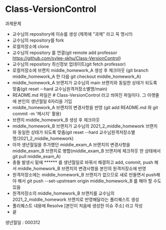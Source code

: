 # Class-VersionControl
과제문제
- 교수님의 repository에 이슈를 생성 (제목에 "과제" 라고 꼭 명시!!)
- 교수님의 repository를 fork
- 로컬저장소에 clone
- 교수님의 repository 를 연결(git remote add professor https://github.com/sylee-skhu/Class-VersionControl)
- 교수님의 repository 최신정보 업데이트(git fetch professor)
- 로컬저장소에 브랜치 middle_homework_A 생성 후 체크아웃 (git branch middle_homework_A 한 다음 git checkout middle_homework_A)
- middle_homework_A 브랜치가 교수님의 main 브랜치와 동일한 상태가 되도록 맞춤(git reset --hard 교수님원격저장소별명/main)
- README.md 파일은 # Class-VersionControl 라고 씌여진 파일이다. 그 아랫줄에 본인의 생년월일 6자리을 기입
- middle_homework_A 브랜치의 변경사항을 반영 (git add README.md 와 git commit -m '메시지' 활용)
- 브랜치 middle_homework_B 생성 후 체크아웃
- middle_homework_B 브랜치가 교수님의 2021_2_middle_homework 브랜치와 동일한 상태가 되도록 맞춤(git reset --hard 교수님원격저장소별명/2021_2_middle_homework)
- 아까 생년월일을 추가했던 middle_exam_A 브랜치의 변경사항을 middle_exam_B 브랜치로 병합(middle_exam_B 브랜치에 체크하웃 한 상태에서 git pull middle_exam_A)
- 충돌 발생시 밑에 ****** 를 생년월일로 바꿔서 해결하고 add, commit, push 해서 middle_homework_B 브랜치의 변경사항을 본인의 원격저장소에 반영
- 원격저장소에는 middle_homework_B 브랜치가 없으므로 새로 만들면서 push해야 해서 git push --set-upstream origin middle_homework_B 를 해야 할 수도 있음
- 원격저장소의 middle_homework_B 브랜치를 교수님의 2021_2_middle_homework 브랜치로 반영해달라는 풀리퀘스트 생성
- 풀리퀘스트 내용에 Resolve [본인이 처음에 생성한 이슈 주소] 라고 작성
- 끝

생년월일 : 000312

